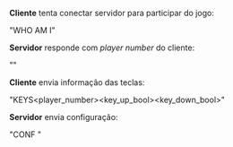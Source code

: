 **Cliente** tenta conectar servidor para participar do jogo:

"WHO AM I"

**Servidor** responde com *player number* do cliente:

"<number>"

**Cliente** envia informação das teclas:

"KEYS<player_number><key_up_bool><key_down_bool>"

**Servidor** envia configuração:

"CONF <xPlayer1> <yPlayer1> <xPlayer2> <yPlayer2> <xBall> <yBall> <scorePlayer1> <scorePlayer2>"